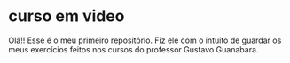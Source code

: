 # curso em video
Olá!!
Esse é o meu primeiro repositório. Fiz ele com o intuito de guardar os meus exercícios feitos nos cursos do professor Gustavo Guanabara.